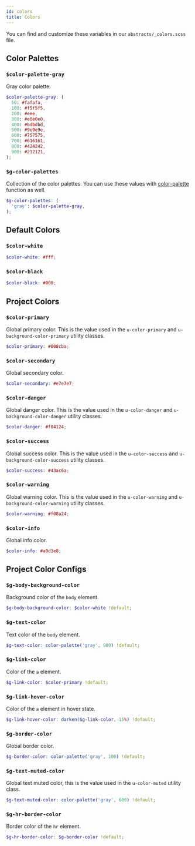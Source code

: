 ```yaml
---
id: colors
title: Colors
---
```


You can find and customize these variables in our `abstracts/_colors.scss` file.

## Color Palettes

### `$color-palette-gray`

Gray color palette.

```scss
$color-palette-gray: (
  50: #fafafa,
  100: #f5f5f5,
  200: #eee,
  300: #e0e0e0,
  400: #bdbdbd,
  500: #9e9e9e,
  600: #757575,
  700: #616161,
  800: #424242,
  900: #212121,
);
```

### `$g-color-palettes`

Collection of the color palettes. You can use these values with [color-palette](functions#color-palette) function as well.

```scss
$g-color-palettes: (
  'gray': $color-palette-gray,
);
```

## Default Colors

### `$color-white`

```scss
$color-white: #fff;
```

### `$color-black`

```scss
$color-black: #000;
```

## Project Colors

### `$color-primary`

Global primary color. This is the value used in the `u-color-primary` and `u-background-color-primary` utility classes.

```scss
$color-primary: #008cba;
```

### `$color-secondary`

Global secondary color.

```scss
$color-secondary: #e7e7e7;
```

### `$color-danger`

Global danger color. This is the value used in the `u-color-danger` and `u-background-color-danger` utility classes.

```scss
$color-danger: #f04124;
```

### `$color-success`

Global success color. This is the value used in the `u-color-success` and `u-background-color-success` utility classes.

```scss
$color-success: #43ac6a;
```

### `$color-warning`

Global warning color. This is the value used in the `u-color-warning` and `u-background-color-warning` utility classes.

```scss
$color-warning: #f08a24;
```

### `$color-info`

Global info color.

```scss
$color-info: #a0d3e8;
```

## Project Color Configs

### `$g-body-background-color`

Background color of the `body` element.

```scss
$g-body-background-color: $color-white !default;
```

### `$g-text-color`

Text color of the `body` element.

```scss
$g-text-color: color-palette('gray', 900) !default;
```

### `$g-link-color`

Color of the `a` element.

```scss
$g-link-color: $color-primary !default;
```

### `$g-link-hover-color`

Color of the `a` element in hover state.

```scss
$g-link-hover-color: darken($g-link-color, 15%) !default;
```

### `$g-border-color`

Global border color.

```scss
$g-border-color: color-palette('gray', 100) !default;
```

### `$g-text-muted-color`

Global text muted color, this is the value used in the `u-color-muted` utility class.

```scss
$g-text-muted-color: color-palette('gray', 600) !default;
```

### `$g-hr-border-color`

Border color of the `hr` element.

```scss
$g-hr-border-color: $g-border-color !default;
```
